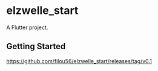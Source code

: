 # elzwelle_start

A Flutter project.

## Getting Started

https://github.com/filou56/elzwelle_start/releases/tag/v0.1
